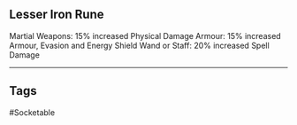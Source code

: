 ## Lesser Iron Rune
Martial Weapons: 15% increased Physical Damage
Armour: 15% increased Armour, Evasion and Energy Shield
Wand or Staff: 20% increased Spell Damage

---
## Tags
#Socketable
